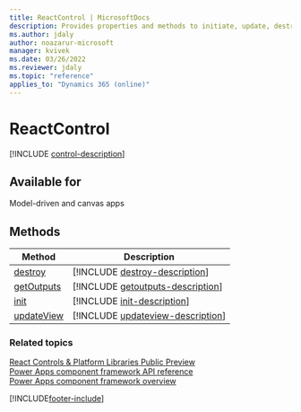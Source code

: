 ```yaml
---
title: ReactControl | MicrosoftDocs
description: Provides properties and methods to initiate, update, destroy and perform various actions to build a component using a ReactControl.
ms.author: jdaly
author: noazarur-microsoft
manager: kvivek
ms.date: 03/26/2022
ms.reviewer: jdaly
ms.topic: "reference"
applies_to: "Dynamics 365 (online)"
---
```


# ReactControl

[!INCLUDE [control-description](includes/react-control-description.md)]

## Available for

Model-driven and canvas apps

## Methods

|Method | Description |
| ------------- |-------------|
|[destroy](control/destroy.md)|[!INCLUDE [destroy-description](control/includes/destroy-description.md)]| 
|[getOutputs](control/getoutputs.md)|[!INCLUDE [getoutputs-description](control/includes/getoutputs-description.md)]|
|[init](control/init.md)|[!INCLUDE [init-description](control/includes/init-description.md)]|
|[updateView](control/updateview.md)|[!INCLUDE [updateview-description](control/includes/updateview-description.md)]|

### Related topics

[React Controls & Platform Libraries Public Preview](../react-controls-platform-libraries.md)<br />
[Power Apps component framework API reference](../reference/index.md)<br/>
[Power Apps component framework overview](../overview.md)

[!INCLUDE[footer-include](../../../includes/footer-banner.md)]